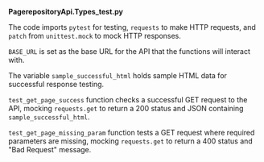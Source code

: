 **PagerepositoryApi.Types_test.py**

The code imports `pytest` for testing, `requests` to make HTTP requests, and `patch` from `unittest.mock` to mock HTTP responses.

`BASE_URL` is set as the base URL for the API that the functions will interact with.

The variable `sample_successful_html` holds sample HTML data for successful response testing.

`test_get_page_success` function checks a successful GET request to the API, mocking `requests.get` to return a 200 status and JSON containing `sample_successful_html`.

`test_get_page_missing_param` function tests a GET request where required parameters are missing, mocking `requests.get` to return a 400 status and "Bad Request" message.

